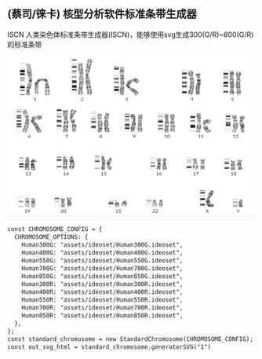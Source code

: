 ## (蔡司/徕卡) 核型分析软件标准条带生成器

ISCN 人类染色体标准条带生成器(ISCN)，能够使用svg生成300(G/R)~800(G/R)的标准条带

![A descriptive alt text](assets/images/karyotype.png)

```
const CHROMOSOME_CONFIG = {
  CHROMOSOME_OPTIONS: {
    Human300G: "assets/ideoset/Human300G.ideoset",
    Human400G: "assets/ideoset/Human400G.ideoset",
    Human550G: "assets/ideoset/Human550G.ideoset",
    Human700G: "assets/ideoset/Human700G.ideoset",
    Human850G: "assets/ideoset/Human850G.ideoset",
    Human300R: "assets/ideoset/Human300R.ideoset",
    Human400R: "assets/ideoset/Human400R.ideoset",
    Human550R: "assets/ideoset/Human550R.ideoset",
    Human700R: "assets/ideoset/Human700R.ideoset",
    Human850R: "assets/ideoset/Human850R.ideoset",
  },
};
const standard_chromosome = new StandardChromosome(CHROMOSOME_CONFIG);
const out_svg_html = standard_chromosome.generatorSVG("1")
```


